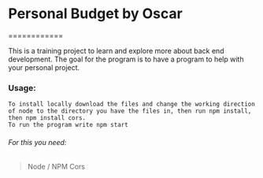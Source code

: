 # Personal Budget by Oscar
============

This is a training project to learn and explore more about back end development. The goal for the program is to have a program to help with your personal project.

### Usage:
    To install locally download the files and change the working direction of node to the directory you have the files in, then run npm install, then npm install cors.
    To run the program write npm start

###### For this you need:
 
 > Node / NPM
 > Cors